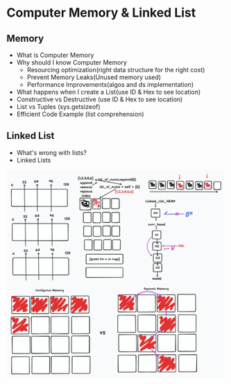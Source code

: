 # Computer Memory & Linked List

## Memory

- What is Computer Memory
- Why should I know Computer Memory
  - Resourcing optimization(right data structure for the right cost)
  - Prevent Memory Leaks(Unused memory used)
  - Performance Improvements(algos and ds implementation)
- What happens when I create a List(use ID & Hex to see location)
- Constructive vs Destructive (use ID & Hex to see location)
- List vs Tuples (sys.getsizeof)
- Efficient Code Example (list comprehension)

## Linked List

- What's wrong with lists?
- Linked Lists

![draw](./resources/drawings.png)
